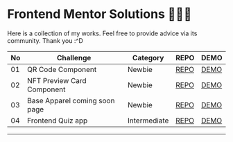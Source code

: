 # Frontend Mentor Solutions 🧑🏻‍🎨

Here is a collection of my works. Feel free to provide advice via its community. Thank you :^D

| No  | Challenge                     | Category | REPO                                                                                        | DEMO                                                                              |
| --- | ----------------------------- | -------- | ------------------------------------------------------------------------------------------- | --------------------------------------------------------------------------------- |
| 01  | QR Code Component             | Newbie   | [REPO](https://github.com/LJBL22/frontend-mentor/tree/main/qr-code-component)               | [DEMO](https://ljbl22.github.io/frontend-mentor/qr-code-component/)               |
| 02  | NFT Preview Card Component    | Newbie   | [REPO](https://github.com/LJBL22/frontend-mentor/tree/main/nft-preview-card-component/)     | [DEMO](https://ljbl22.github.io/frontend-mentor/nft-preview-card-component/)      |
| 03  | Base Apparel coming soon page | Newbie   | [REPO](https://github.com/LJBL22/frontend-mentor/tree/main/base-apparel-coming-soon-master) | [DEMO](https://ljbl22.github.io/frontend-mentor/base-apparel-coming-soon-master/) |
| 04  | Frontend Quiz app | Intermediate   | [REPO](https://github.com/LJBL22/f2equiz) | [DEMO](https://f2equiz.vercel.app/) |
---
